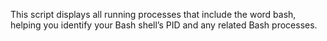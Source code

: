 This script displays all running processes that include the word bash, helping you identify your Bash shell’s PID and any related Bash processes.

